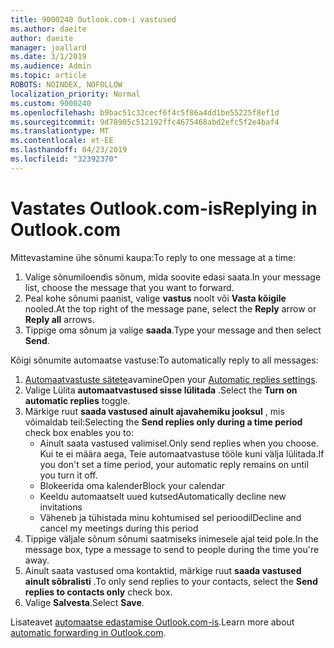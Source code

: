 ```yaml
---
title: 9000240 Outlook.com-i vastused
ms.author: daeite
author: daeite
manager: joallard
ms.date: 3/1/2019
ms.audience: Admin
ms.topic: article
ROBOTS: NOINDEX, NOFOLLOW
localization_priority: Normal
ms.custom: 9000240
ms.openlocfilehash: b9bac51c32cecf6f4c5f86a4dd1be55225f8ef1d
ms.sourcegitcommit: 9d78905c512192ffc4675468abd2efc5f2e4baf4
ms.translationtype: MT
ms.contentlocale: et-EE
ms.lasthandoff: 04/23/2019
ms.locfileid: "32392370"
---
```

# <a name="replying-in-outlookcom"></a><span data-ttu-id="a26cf-102">Vastates Outlook.com-is</span><span class="sxs-lookup"><span data-stu-id="a26cf-102">Replying in Outlook.com</span></span>

<span data-ttu-id="a26cf-103">Mittevastamine ühe sõnumi kaupa:</span><span class="sxs-lookup"><span data-stu-id="a26cf-103">To reply to one message at a time:</span></span>

1. <span data-ttu-id="a26cf-104">Valige sõnumiloendis sõnum, mida soovite edasi saata.</span><span class="sxs-lookup"><span data-stu-id="a26cf-104">In your message list, choose the message that you want to forward.</span></span>
2. <span data-ttu-id="a26cf-105">Peal kohe sõnumi paanist, valige **vastus** noolt või **Vasta kõigile** nooled.</span><span class="sxs-lookup"><span data-stu-id="a26cf-105">At the top right of the message pane, select the **Reply** arrow or **Reply all** arrows.</span></span>
3. <span data-ttu-id="a26cf-106">Tippige oma sõnum ja valige **saada**.</span><span class="sxs-lookup"><span data-stu-id="a26cf-106">Type your message and then select **Send**.</span></span>

<span data-ttu-id="a26cf-107">Kõigi sõnumite automaatse vastuse:</span><span class="sxs-lookup"><span data-stu-id="a26cf-107">To automatically reply to all messages:</span></span>

1. <span data-ttu-id="a26cf-108">[Automaatvastuste sätete](https://outlook.live.com/mail/options/mail/automaticReplies/automaticRepliesOption)avamine</span><span class="sxs-lookup"><span data-stu-id="a26cf-108">Open your [Automatic replies settings](https://outlook.live.com/mail/options/mail/automaticReplies/automaticRepliesOption).</span></span>
2. <span data-ttu-id="a26cf-109">Valige Lülita **automaatvastused sisse lülitada** .</span><span class="sxs-lookup"><span data-stu-id="a26cf-109">Select the **Turn on automatic replies** toggle.</span></span>
3. <span data-ttu-id="a26cf-110">Märkige ruut **saada vastused ainult ajavahemiku jooksul** , mis võimaldab teil:</span><span class="sxs-lookup"><span data-stu-id="a26cf-110">Selecting the **Send replies only during a time period** check box enables you to:</span></span>
    - <span data-ttu-id="a26cf-111">Ainult saata vastused valimisel.</span><span class="sxs-lookup"><span data-stu-id="a26cf-111">Only send replies when you choose.</span></span> <span data-ttu-id="a26cf-112">Kui te ei määra aega, Teie automaatvastuse tööle kuni välja lülitada.</span><span class="sxs-lookup"><span data-stu-id="a26cf-112">If you don't set a time period, your automatic reply remains on until you turn it off.</span></span>
    - <span data-ttu-id="a26cf-113">Blokeerida oma kalender</span><span class="sxs-lookup"><span data-stu-id="a26cf-113">Block your calendar</span></span>
    - <span data-ttu-id="a26cf-114">Keeldu automaatselt uued kutsed</span><span class="sxs-lookup"><span data-stu-id="a26cf-114">Automatically decline new invitations</span></span>
    - <span data-ttu-id="a26cf-115">Väheneb ja tühistada minu kohtumised sel perioodil</span><span class="sxs-lookup"><span data-stu-id="a26cf-115">Decline and cancel my meetings during this period</span></span>
4. <span data-ttu-id="a26cf-116">Tippige väljale sõnum sõnumi saatmiseks inimesele ajal teid pole.</span><span class="sxs-lookup"><span data-stu-id="a26cf-116">In the message box, type a message to send to people during the time you're away.</span></span>
5. <span data-ttu-id="a26cf-117">Ainult saata vastused oma kontaktid, märkige ruut **saada vastused ainult sõbralisti** .</span><span class="sxs-lookup"><span data-stu-id="a26cf-117">To only send replies to your contacts, select the **Send replies to contacts only** check box.</span></span>
6. <span data-ttu-id="a26cf-118">Valige **Salvesta**.</span><span class="sxs-lookup"><span data-stu-id="a26cf-118">Select **Save**.</span></span>

<span data-ttu-id="a26cf-119">Lisateavet [automaatse edastamise Outlook.com-is](https://support.office.com/article/14614626-9855-48dc-a986-dec81d07b1a0).</span><span class="sxs-lookup"><span data-stu-id="a26cf-119">Learn more about [automatic forwarding in Outlook.com](https://support.office.com/article/14614626-9855-48dc-a986-dec81d07b1a0).</span></span>